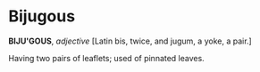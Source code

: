 # Bijugous

**BIJU'GOUS**, _adjective_ \[Latin bis, twice, and jugum, a yoke, a pair.\]

Having two pairs of leaflets; used of pinnated leaves.